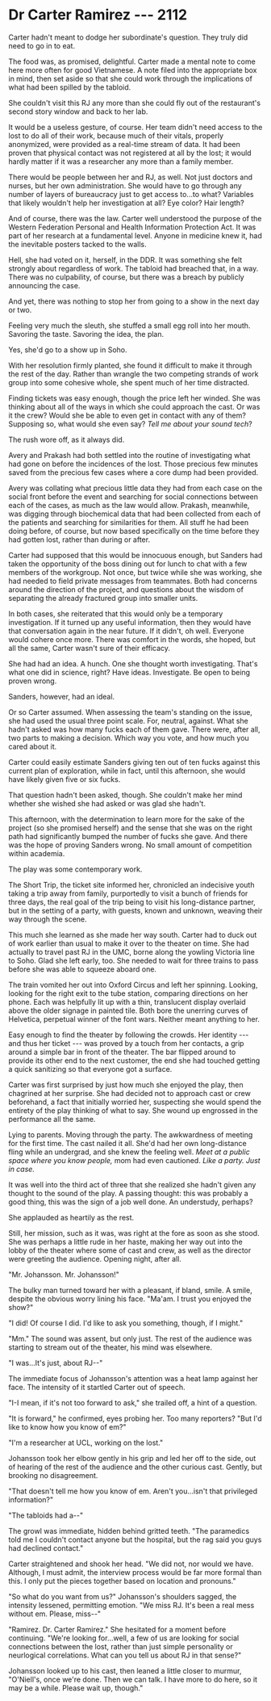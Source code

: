 # Dr Carter Ramirez --- 2112

Carter hadn't meant to dodge her subordinate's question. They truly did need to go in to eat.

The food was, as promised, delightful. Carter made a mental note to come here more often for good Vietnamese. A note filed into the appropriate box in mind, then set aside so that she could work through the implications of what had been spilled by the tabloid.

She couldn't visit this RJ any more than she could fly out of the restaurant's second story window and back to her lab.

It would be a useless gesture, of course. Her team didn't need access to the lost to do all of their work, because much of their vitals, properly anonymized, were provided as a real-time stream of data. It had been proven that physical contact was not registered at all by the lost; it would hardly matter if it was a researcher any more than a family member.

There would be people between her and RJ, as well. Not just doctors and nurses, but her own administration. She would have to go through any number of layers of bureaucracy just to get access to...to what? Variables that likely wouldn't help her investigation at all? Eye color? Hair length?

And of course, there was the law. Carter well understood the purpose of the Western Federation Personal and Health Information Protection Act. It was part of her research at a fundamental level. Anyone in medicine knew it, had the inevitable posters tacked to the walls.

Hell, she had voted on it, herself, in the DDR. It was something she felt strongly about regardless of work. The tabloid had breached that, in a way. There was no culpability, of course, but there was a breach by publicly announcing the case.

And yet, there was nothing to stop her from going to a show in the next day or two.

Feeling very much the sleuth, she stuffed a small egg roll into her mouth. Savoring the taste. Savoring the idea, the plan.

Yes, she'd go to a show up in Soho.

With her resolution firmly planted, she found it difficult to make it through the rest of the day. Rather than wrangle the two competing strands of work group into some cohesive whole, she spent much of her time distracted.

Finding tickets was easy enough, though the price left her winded. She was thinking about all of the ways in which she could approach the cast. Or was it the crew? Would she be able to even get in contact with any of them? Supposing so, what would she even say? *Tell me about your sound tech*?

The rush wore off, as it always did.

Avery and Prakash had both settled into the routine of investigating what had gone on before the incidences of the lost. Those precious few minutes saved from the precious few cases where a core dump had been provided.

Avery was collating what precious little data they had from each case on the social front before the event and searching for social connections between each of the cases, as much as the law would allow. Prakash, meanwhile, was digging through biochemical data that had been collected from each of the patients and searching for similarities for them. All stuff he had been doing before, of course, but now based specifically on the time before they had gotten lost, rather than during or after.

Carter had supposed that this would be innocuous enough, but Sanders had taken the opportunity of the boss dining out for lunch to chat with a few members of the workgroup. Not once, but twice while she was working, she had needed to field private messages from teammates. Both had concerns around the direction of the project, and questions about the wisdom of separating the already fractured group into smaller units.

In both cases, she reiterated that this would only be a temporary investigation. If it turned up any useful information, then they would have that conversation again in the near future. If it didn't, oh well. Everyone would cohere once more. There was comfort in the words, she hoped, but all the same, Carter wasn't sure of their efficacy.

She had had an idea. A hunch. One she thought worth investigating. That's what one did in science, right? Have ideas. Investigate. Be open to being proven wrong.

Sanders, however, had an ideal.

Or so Carter assumed. When assessing the team's standing on the issue, she had used the usual three point scale. For, neutral, against. What she hadn't asked was how many fucks each of them gave. There were, after all, two parts to making a decision. Which way you vote, and how much you cared about it.

Carter could easily estimate Sanders giving ten out of ten fucks against this current plan of exploration, while in fact, until this afternoon, she would have likely given five or six fucks.

That question hadn't been asked, though. She couldn't make her mind whether she wished she had asked or was glad she hadn't.

This afternoon, with the determination to learn more for the sake of the project (so she promised herself) and the sense that she was on the right path had significantly bumped the number of fucks she gave. And there was the hope of proving Sanders wrong. No small amount of competition within academia.

<!-- split? -->

The play was some contemporary work.

The Short Trip, the ticket site informed her, chronicled an indecisive youth taking a trip away from family, purportedly to visit a bunch of friends for three days, the real goal of the trip being to visit his long-distance partner, but in the setting of a party, with guests, known and unknown, weaving their way through the scene.

This much she learned as she made her way south. Carter had to duck out of work earlier than usual to make it over to the theater on time. She had actually to travel past RJ in the UMC, borne along the yowling Victoria line to Soho. Glad she left early, too. She needed to wait for three trains to pass before she was able to squeeze aboard one.

The train vomited her out into Oxford Circus and left her spinning. Looking, looking for the right exit to the tube station, comparing directions on her phone. Each was helpfully lit up with a thin, translucent display overlaid above the older signage in painted tile. Both bore the unerring curves of Helvetica, perpetual winner of the font wars. Neither meant anything to her.

Easy enough to find the theater by following the crowds. Her identity --- and thus her ticket --- was proved by a touch from her contacts, a grip around a simple bar in front of the theater. The bar flipped around to provide its other end to the next customer, the end she had touched getting a quick sanitizing so that everyone got a surface.

Carter was first surprised by just how much she enjoyed the play, then chagrined at her surprise. She had decided not to approach cast or crew beforehand, a fact that initially worried her, suspecting she would spend the entirety of the play thinking of what to say. She wound up engrossed in the performance all the same.

Lying to parents. Moving through the party. The awkwardness of meeting for the first time. The cast nailed it all. She'd had her own long-distance fling while an undergrad, and she knew the feeling well. *Meet at a public space where you know people,* mom had even cautioned. *Like a party. Just in case.*

It was well into the third act of three that she realized she hadn't given any thought to the sound of the play. A passing thought: this was probably a good thing, this was the sign of a job well done. An understudy, perhaps?

She applauded as heartily as the rest.

Still, her mission, such as it was, was right at the fore as soon as she stood. She was perhaps a little rude in her haste, making her way out into the lobby of the theater where some of cast and crew, as well as the director were greeting the audience. Opening night, after all.

"Mr. Johansson. Mr. Johansson!"

The bulky man turned toward her with a pleasant, if bland, smile. A smile, despite the obvious worry lining his face. "Ma'am. I trust you enjoyed the show?"

"I did! Of course I did. I'd like to ask you something, though, if I might."

"Mm." The sound was assent, but only just. The rest of the audience was starting to stream out of the theater, his mind was elsewhere.

"I was...It's just, about RJ--"

The immediate focus of Johansson's attention was a heat lamp against her face. The intensity of it startled Carter out of speech.

"I-I mean, if it's not too forward to ask," she trailed off, a hint of a question.

"It is forward," he confirmed, eyes probing her. Too many reporters? "But I'd like to know how you know of em?"

"I'm a researcher at UCL, working on the lost."

Johansson took her elbow gently in his grip and led her off to the side, out of hearing of the rest of the audience and the other curious cast. Gently, but brooking no disagreement.

"That doesn't tell me how you know of em. Aren't you...isn't that privileged information?"

"The tabloids had a--"

The growl was immediate, hidden behind gritted teeth. "The paramedics told me I couldn't contact anyone but the hospital, but the rag said you guys had declined contact."

Carter straightened and shook her head. "We did not, nor would we have. Although, I must admit, the interview process would be far more formal than this. I only put the pieces together based on location and pronouns."

"So what do you want from us?" Johansson's shoulders sagged, the intensity lessened, permitting emotion. "We miss RJ. It's been a real mess without em. Please, miss--"

"Ramirez. Dr. Carter Ramirez." She hesitated for a moment before continuing. "We're looking for...well, a few of us are looking for social connections between the lost, rather than just simple personality or neurlogical correlations. What can you tell us about RJ in that sense?"

Johansson looked up to his cast, then leaned a little closer to murmur, "O'Niell's, once we're done. Then we can talk. I have more to do here, so it may be a while. Please wait up, though."
